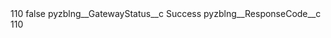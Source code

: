 <?xml version="1.0" encoding="UTF-8"?>
<CustomMetadata xmlns="http://soap.sforce.com/2006/04/metadata" xmlns:xsi="http://www.w3.org/2001/XMLSchema-instance" xmlns:xsd="http://www.w3.org/2001/XMLSchema">
    <label>110</label>
    <protected>false</protected>
    <values>
        <field>pyzblng__GatewayStatus__c</field>
        <value xsi:type="xsd:string">Success</value>
    </values>
    <values>
        <field>pyzblng__ResponseCode__c</field>
        <value xsi:type="xsd:string">110</value>
    </values>
</CustomMetadata>

